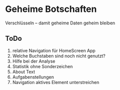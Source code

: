 Geheime Botschaften
===================

Verschlüsseln – damit geheime Daten  geheim bleiben 

## ToDo
1) relative Navigation für HomeScreen App
2) Welche Buchstaben sind noch nicht genutzt?
3) Hilfe bei der Analyse
4) Statistik ohne Sonderzeichen
5) About Text
6) Aufgabenstellungen
7) Navigation aktives Element unterstreichen
